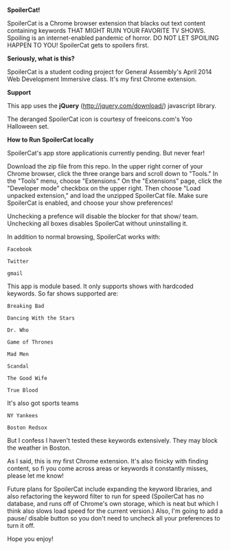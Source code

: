 
**SpoilerCat!**

SpoilerCat is a Chrome browser extension that blacks out text content containing keywords THAT MIGHT RUIN YOUR FAVORITE TV SHOWS. Spoiling is an internet-enabled pandemic of horror. DO NOT LET SPOILING HAPPEN TO YOU! SpoilerCat gets to spoilers first.

**Seriously, what is this?**

SpoilerCat is a student coding project for General Assembly's April 2014 Web Development Immersive class. It's my first Chrome extension. 

**Support**

This app uses the **jQuery** (http://jquery.com/download/) javascript library.  

The deranged SpoilerCat icon is courtesy of freeicons.com's Yoo Halloween set. 


**How to Run SpoilerCat locally**

SpoilerCat's app store applicationis currently pending. But never fear!

Download the zip file from this repo. In the upper right corner of your Chrome browser, click the three orange bars and scroll down to "Tools." In the "Tools" menu, choose "Extensions." On the "Extensions" page, click the "Developer mode" checkbox on the upper right. Then choose "Load unpacked extension," and load the unzipped SpoilerCat file. Make sure SpoilerCat is enabled, and choose your show preferences!

Unchecking a prefence will disable the blocker for that show/ team. Unchecking all boxes disables SpoilerCat without uninstalling it. 

In addition to normal browsing, SpoilerCat works with:

	Facebook

	Twitter

	gmail

This app is module based. It only supports shows with hardcoded keywords. So far shows supported are:

	Breaking Bad

	Dancing With the Stars

	Dr. Who

	Game of Thrones

	Mad Men

	Scandal

	The Good Wife

	True Blood

It's also got sports teams

	NY Yankees

	Boston Redsox

But I confess I haven't tested these keywords extensively. They may block the weather in Boston. 

As I said, this is my first Chrome extension. It's also finicky with finding content, so fi you come across areas or keywords it constantly misses, please let me know!

Future plans for SpoilerCat include expanding the keyword libraries, and also refactoring the keyword filter to run for speed (SpoilerCat has no database, and runs off of Chrome's own storage, which is neat but which I think also slows load speed for the current version.) Also, I'm going to add a pause/ disable button so you don't need to uncheck all your preferences to turn it off. 

Hope you enjoy!

